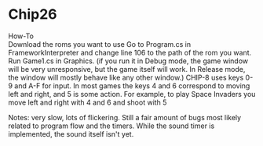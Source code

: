 # Chip26

How-To <br/>
Download the roms you want to use
Go to Program.cs in FrameworkInterpreter and change line 106 to the path of the rom you want.
Run Game1.cs in Graphics. (if you run it in Debug mode, the game window will be very unresponsive, but the game itself will work. In Release mode, the window will mostly behave like any other window.)
CHIP-8 uses keys 0-9 and A-F for input. In most games the keys 4 and 6 correspond to moving left and right, and 5 is some action. For example, to play Space Invaders you move left and right with 4 and 6 and shoot with 5

Notes: very slow, lots of flickering. Still a fair amount of bugs most likely related to program flow and the timers. While the sound timer is implemented, the sound itself isn't yet.
